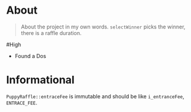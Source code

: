# About 

>About the project in my own words. `selectWinner` picks the winner, there is a raffle duration. 


#High 

- Found a Dos
  
# Informational

`PuppyRaffle::entraceFee` is immutable and should be like `i_entranceFee`, `ENTRACE_FEE`.